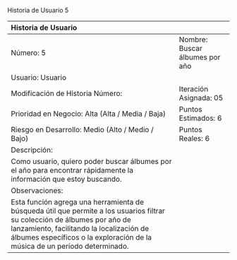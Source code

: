 Historia de Usuario 5

| Historia de Usuario | |
| :- | :- |
| Número: 5 | Nombre: Buscar álbumes por año |
| Usuario: Usuario | |
| Modificación de Historia Número: | Iteración Asignada: 05 |
| Prioridad en Negocio: Alta (Alta / Media / Baja) | Puntos Estimados: 6 |
| Riesgo en Desarrollo: Medio (Alto / Medio / Bajo) | Puntos Reales: 6 |
| Descripción: | |
| Como usuario, quiero poder buscar álbumes por el año para encontrar rápidamente la información que estoy buscando. | |
| Observaciones: | |
| Esta función agrega una herramienta de búsqueda útil que permite a los usuarios filtrar su colección de álbumes por año de lanzamiento, facilitando la localización de álbumes específicos o la exploración de la música de un período determinado. | |
